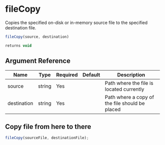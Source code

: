 # fileCopy

Copies the specified on-disk or in-memory source file to the specified destination file.

```javascript
fileCopy(source, destination)
```

```javascript
returns void
```

## Argument Reference

| Name | Type | Required | Default | Description |
| --- | --- | --- | --- | --- |
| source | string | Yes |  | Path where the file is located currently |
| destination | string | Yes |  | Path where a copy of the file should be placed |

## Copy file from here to there

```javascript
fileCopy(sourceFile, destinationFile);
```
